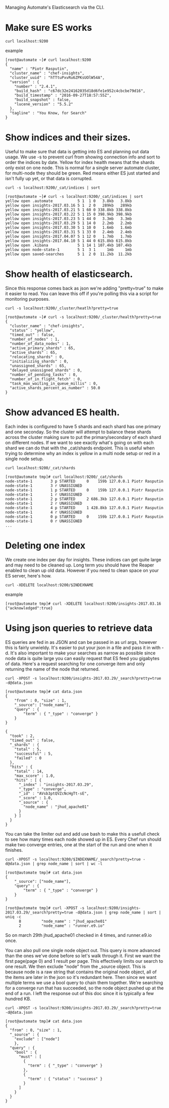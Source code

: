 Managing Automate's Elasticsearch via the CLI.

# Make sure ES works

`curl localhost:9200`

example
```
[root@automate ~]# curl localhost:9200
{
  "name" : "Piotr Rasputin",
  "cluster_name" : "chef-insights",
  "cluster_uuid" : "hTTtuPxvRu6ZPKsUOlW54A",
  "version" : {
    "number" : "2.4.1",
    "build_hash" : "c67dc32e24162035d18d6fe1e952c4cbcbe79d16",
    "build_timestamp" : "2016-09-27T18:57:55Z",
    "build_snapshot" : false,
    "lucene_version" : "5.5.2"
  },
  "tagline" : "You Know, for Search"
}
```

# Show indices and their sizes.

Useful to make sure that data is getting into ES and planning out data usage.
We use -s to prevent curl from showing connection info and sort to order the indices by date.
Yellow for index health means that the shards only exist on one node. This is normal for a single server automate cluster, for multi-node they should be green. Red means either ES just started and isn't fully up yet, or that data is corrupted.

`curl -s localhost:9200/_cat/indices | sort`

```
[root@automate ~]# curl -s localhost:9200/_cat/indices | sort
yellow open .automate           5 1  1 0   3.8kb   3.8kb
yellow open insights-2017.03.16 5 1  2 0   289kb   289kb
yellow open insights-2017.03.21 5 1 60 0 338.8kb 338.8kb
yellow open insights-2017.03.22 5 1 15 0 398.9kb 398.9kb
yellow open insights-2017.03.23 5 1 44 0   3.3mb   3.3mb
yellow open insights-2017.03.29 5 1 14 0   2.2mb   2.2mb
yellow open insights-2017.03.30 5 1 10 0   1.6mb   1.6mb
yellow open insights-2017.03.31 5 1 33 0   2.4mb   2.4mb
yellow open insights-2017.04.07 5 1 12 0   1.7mb   1.7mb
yellow open insights-2017.04.10 5 1 44 0 615.8kb 615.8kb
yellow open .kibana             5 1 14 1 107.4kb 107.4kb
yellow open node-state-1        5 1  3 1     1mb     1mb
yellow open saved-searches      5 1  2 0  11.2kb  11.2kb
```

# Show health of elasticsearch.

Since this response comes back as json we're adding "pretty=true" to make it easier to read. You can leave this off if you're polling this via a script for monitoring purposes.

`curl -s localhost:9200/_cluster/heatlh?pretty=true`

```
[root@automate ~]# curl -s localhost:9200/_cluster/health?pretty=true
{
  "cluster_name" : "chef-insights",
  "status" : "yellow",
  "timed_out" : false,
  "number_of_nodes" : 1,
  "number_of_data_nodes" : 1,
  "active_primary_shards" : 65,
  "active_shards" : 65,
  "relocating_shards" : 0,
  "initializing_shards" : 0,
  "unassigned_shards" : 65,
  "delayed_unassigned_shards" : 0,
  "number_of_pending_tasks" : 0,
  "number_of_in_flight_fetch" : 0,
  "task_max_waiting_in_queue_millis" : 0,
  "active_shards_percent_as_number" : 50.0
}
```

# Show advanced ES health.

Each index is configured to have 5 shards and each shard has one primary and one seconday. So the cluster will attempt to balance these shards across the cluster making sure to put the primary/secondary of each shard on different nodes. If we want to see exactly what's going on with each shard we can do that with the _cat/shards endpoint. This is useful when trying to determine why an index is yellow in a multi node setup or red in a single node setup.

`curl localhost:9200/_cat/shards`

```
[root@automate tmp]# curl localhost:9200/_cat/shards
node-state-1        3 p STARTED     0    159b 127.0.0.1 Piotr Rasputin
node-state-1        3 r UNASSIGNED
node-state-1        1 p STARTED     0    159b 127.0.0.1 Piotr Rasputin
node-state-1        1 r UNASSIGNED
node-state-1        2 p STARTED     2 686.3kb 127.0.0.1 Piotr Rasputin
node-state-1        2 r UNASSIGNED
node-state-1        4 p STARTED     1 428.8kb 127.0.0.1 Piotr Rasputin
node-state-1        4 r UNASSIGNED
node-state-1        0 p STARTED     0    159b 127.0.0.1 Piotr Rasputin
node-state-1        0 r UNASSIGNED
...
```

# Deleting one index

We create one index per day for insights. These indices can get quite large and may need to be cleaned up. Long term you should have the Reaper enabled to clean up old data. However if you need to clean space on your ES server, here's how.

`curl -XDELETE localhost:9200/$INDEXNAME`

example
```
[root@automate tmp]# curl -XDELETE localhost:9200/insights-2017.03.16
{"acknowledged":true}
```

# Using json queries to retrieve data

ES queries are fed in as JSON and can be passed in as url args, however this is fairly unwieldy. It's easier to put your json in a file and pass it in with -d. It's also important to make your searches as narrow as possible since node data is quite large you can easily request that ES feed you gigabytes of data. Here's a request searching for one converge item and only returning the name of the node that returned.


`curl -XPOST -s localhost:9200/insights-2017.03.29/_search?pretty=true -d@data.json`

```
[root@automate tmp]# cat data.json
{
    "from" : 0, "size" : 1,
    "_source": ["node_name"],
    "query" : {
        "term" : { "_type" : "converge" }
    }
}
```

```
{
  "took" : 2,
  "timed_out" : false,
  "_shards" : {
    "total" : 5,
    "successful" : 5,
    "failed" : 0
  },
  "hits" : {
    "total" : 14,
    "max_score" : 1.0,
    "hits" : [ {
      "_index" : "insights-2017.03.29",
      "_type" : "converge",
      "_id" : "AVsb3ptQVZcNcHgTt-sE",
      "_score" : 1.0,
      "_source" : {
        "node_name" : "jhud_apache01"
      }
    } ]
  }
}
```

You can take the limiter out and add use bash to make this a usefull check to see how many times each node showed up in ES. Every Chef run should make two converge entries, one at the start of the run and one when it finishes.

`curl -XPOST -s localhost:9200/$INDEXNAME/_search?pretty=true -d@data.json | grep node_name | sort | wc -l`

```
[root@automate tmp]# cat data.json
{
    "_source": ["node_name"],
    "query" : {
        "term" : { "_type" : "converge" }
    }
}
```

```
[root@automate tmp]# curl -XPOST -s localhost:9200/insights-2017.03.29/_search?pretty=true -d@data.json | grep node_name | sort | uniq -c
      8         "node_name" : "jhud_apache01"
      2         "node_name" : "runner.e9.io"
```

So on march 29th jhud_apache01 checked in 4 times, and runner.e9.io once.

You can also pull one single node object out. This query is more advanced than the ones we've done before so let's walk through it. First we want the first page(page 0) and 1 result per page. This effectively limits our search to one result. We then exclude "node" from the _source object. This is because node is a raw string that contains the original node object, all of the items are later in the json so it's redundant here. Then since we want multiple terms we use a bool query to chain them together. We're searching for a converge run that has succeeded, so the node object pushed up at the end of a run. I left the response out of this doc since it is typically a few hundred KB.

`curl -XPOST -s localhost:9200/insights-2017.03.29/_search?pretty=true -d@data.json`

```
[root@automate tmp]# cat data.json
{
  "from" : 0, "size" : 1,
  "_source" : {
    "exclude" : ["node"]
    },
  "query" : {
    "bool" : {
      "must" : [
        {
          "term" : { "_type" : "converge" }
        },
        {
          "term" : { "status" : "success" }
        }
      ]
    }
  }
}
```

